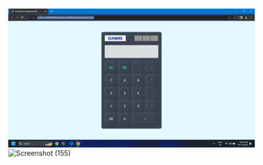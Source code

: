 ![Alt text](<Screenshot (155).png>)![Screenshot (155)](https://github.com/JayasuryarajaSubburaj/Casio_Calculator/assets/143477307/e4da138d-01ca-4143-b9be-5bb10171bc18)
